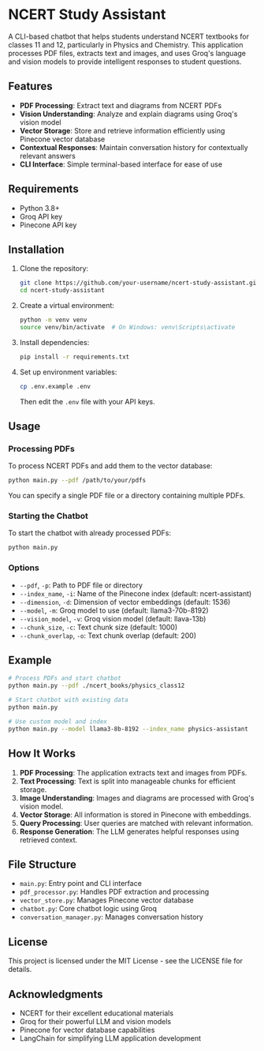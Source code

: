 # NCERT Study Assistant

A CLI-based chatbot that helps students understand NCERT textbooks for classes 11 and 12, particularly in Physics and Chemistry. This application processes PDF files, extracts text and images, and uses Groq's language and vision models to provide intelligent responses to student questions.

## Features

- **PDF Processing**: Extract text and diagrams from NCERT PDFs
- **Vision Understanding**: Analyze and explain diagrams using Groq's vision model
- **Vector Storage**: Store and retrieve information efficiently using Pinecone vector database
- **Contextual Responses**: Maintain conversation history for contextually relevant answers
- **CLI Interface**: Simple terminal-based interface for ease of use

## Requirements

- Python 3.8+
- Groq API key
- Pinecone API key

## Installation

1. Clone the repository:
   ```bash
   git clone https://github.com/your-username/ncert-study-assistant.git
   cd ncert-study-assistant
   ```

2. Create a virtual environment:
   ```bash
   python -m venv venv
   source venv/bin/activate  # On Windows: venv\Scripts\activate
   ```

3. Install dependencies:
   ```bash
   pip install -r requirements.txt
   ```

4. Set up environment variables:
   ```bash
   cp .env.example .env
   ```
   Then edit the `.env` file with your API keys.

## Usage

### Processing PDFs

To process NCERT PDFs and add them to the vector database:

```bash
python main.py --pdf /path/to/your/pdfs
```

You can specify a single PDF file or a directory containing multiple PDFs.

### Starting the Chatbot

To start the chatbot with already processed PDFs:

```bash
python main.py
```

### Options

- `--pdf`, `-p`: Path to PDF file or directory
- `--index_name`, `-i`: Name of the Pinecone index (default: ncert-assistant)
- `--dimension`, `-d`: Dimension of vector embeddings (default: 1536)
- `--model`, `-m`: Groq model to use (default: llama3-70b-8192)
- `--vision_model`, `-v`: Groq vision model (default: llava-13b)
- `--chunk_size`, `-c`: Text chunk size (default: 1000)
- `--chunk_overlap`, `-o`: Text chunk overlap (default: 200)

## Example

```bash
# Process PDFs and start chatbot
python main.py --pdf ./ncert_books/physics_class12

# Start chatbot with existing data
python main.py

# Use custom model and index
python main.py --model llama3-8b-8192 --index_name physics-assistant
```

## How It Works

1. **PDF Processing**: The application extracts text and images from PDFs.
2. **Text Processing**: Text is split into manageable chunks for efficient storage.
3. **Image Understanding**: Images and diagrams are processed with Groq's vision model.
4. **Vector Storage**: All information is stored in Pinecone with embeddings.
5. **Query Processing**: User queries are matched with relevant information.
6. **Response Generation**: The LLM generates helpful responses using retrieved context.

## File Structure

- `main.py`: Entry point and CLI interface
- `pdf_processor.py`: Handles PDF extraction and processing
- `vector_store.py`: Manages Pinecone vector database
- `chatbot.py`: Core chatbot logic using Groq
- `conversation_manager.py`: Manages conversation history

## License

This project is licensed under the MIT License - see the LICENSE file for details.

## Acknowledgments

- NCERT for their excellent educational materials
- Groq for their powerful LLM and vision models
- Pinecone for vector database capabilities
- LangChain for simplifying LLM application development